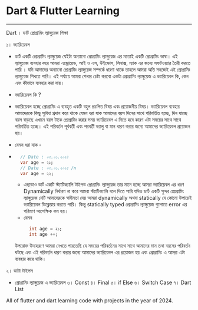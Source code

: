 # Dart & Flutter Learning
-------------------------
Dart । ডার্ট প্রোগ্রামিং ল্যাঙ্গুয়েজ শিক্ষা 

১। ভ্যারিয়েবল 
  - ডার্ট একটি প্রোগ্রামিং ল্যাঙ্গুয়েজ যেইটা অন্যানো প্রোগ্রামিং ল্যাঙ্গুয়েজ এর মতোই একটি প্রোগ্রামিং ভাষা। এই ল্যাঙ্গুয়েজ ব্যবহার করে আমরা এন্ড্রোয়েড, আই ও এস, উইন্ডোস, লিনাক্স, ম্যাক এর জন্যে সফটওয়্যার তৈরী করতে পারি । যদি আমাদের অন্যানো প্রোগ্রামিং ল্যাঙ্গুয়েজ সম্পর্কে ধারণা থাকে তাহলে আমরা অতি সহজেই এই প্রোগ্রামিং ল্যাঙ্গুয়েজ শিখতে পারি। এই পর্যায়ে আমরা শেখার চেষ্টা করবো একটা প্রোগ্রামিং ল্যাঙ্গুয়েজ এ ভ্যারিয়েবল কি, কেন এবং কীভাবে ব্যবহার করা যায়।
  - ভ্যারিয়েবল কি ?
  - ভ্যারিয়েবল হচ্ছে প্রোগ্রামিং এ ব্যবহৃত একটি বহুল প্রচলিত বিষয় এবং প্রয়োজনীয় বিষয়। ভ্যারিয়েবল ব্যবহার আমাদেরকে কিছু সুবিধা প্রদান করে থাকে যেমন ধরা যাক আমাদের বয়স দিনের সাথে পরিবর্তিত হচ্ছে, দিন যাচ্ছে বয়স বাড়ছে এখানে বয়স টাকে প্রোগ্রামিং করার সময় ভ্যারিয়েবল এ নিতে হবে কারণ এটা সময়ের সাথে সাথে পরিবর্তিত হচ্ছে। এই পরিবর্তন পূর্ববর্তী এবং পরবর্তী ভ্যালু বা মান ধারণ করার জন্যে আমাদের ভ্যারিয়েবল প্রয়োজন হয়।
  - যেমন ধরা যাক -
  - ```dart 
      // Date : ০৩.০১.২০২৪ 
      var age = ২১; 
      // Date : ০৩.০১.২০২৫ /n
      var age = ২২;
    ```
    - এছাড়াও ডার্ট একটি স্ট্যাটিক্যালি টাইপড প্রোগ্রামিং ল্যাঙ্গুয়েজ তার মানে হচ্ছে আমরা ভ্যারিয়েবল এর ধরণ Dynamically নির্ধারণ না করে আমরা স্ট্যাটিক্যালি বলে দিতে পারি যদিও ডার্ট একটি সুন্দর প্রোগ্রামিং ল্যাঙ্গুয়েজ যেটি আমাদেরকে স্বাধীনতা দেয় আমরা dynamically অথবা statically যে কোনো উপায়েই ভ্যারিয়েবল ডিক্লেয়ার করতে পারি। কিন্তু statically typed প্রোগ্রামিং ল্যাঙ্গুয়েজ গুলোতে error এর পরিমাণ আপেক্ষিক কম হয়।
    - যেমন
      ```dart
        int age = ২১;
        int age ++;
      ```

    উপরোক্ত উদাহরণে আমরা দেখতে পারতেছি যে সময়ের পরিবর্তনের সাথে সাথে আমাদের মান তথা বয়সের পরিবর্তন ঘটছে এবং এই পরিবর্তন ধারণ করার জন্যে আমাদের ভ্যারিয়েবল এর প্রয়োজন হয় এবং প্রোগ্রামিং এ আমরা এটা ব্যবহার করে থাকি।
     
২। ডাটা টাইপস
- প্রোগ্রামিং ল্যাঙ্গুয়েজ এ ভ্যারিয়েবল 
৩। Const 
৪। Final
৫। if Else
৬। Switch Case 
৭। Dart List 

All of flutter and dart learning code with projects in the year of 2024.

